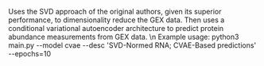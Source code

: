 Uses the SVD approach of the original authors, given its superior performance, to dimensionality reduce the GEX data. Then uses a conditional variational autoencoder architecture to predict protein abundance measurements from GEX data. \n
Example usage: python3 main.py --model cvae --desc 'SVD-Normed RNA; CVAE-Based predictions' --epochs=10